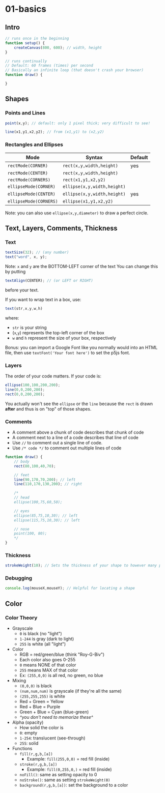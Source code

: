 # 01-basics

## Intro
```js
// runs once in the beginning
function setup() {
    createCanvas(800, 600); // width, height
}

// runs continually
// Default: 60 frames (times) per second
// Basically an infinite loop (that doesn't crash your browser)
function draw() {

}
```

## Shapes

### Points and Lines

```js
point(x,y); // default: only 1 pixel thick; very difficult to see!

line(x1,y1,x2,y2); // from (x1,y1) to (x2,y2)
```

### Rectangles and Ellipses

| Mode | Syntax | Default |
| --- | --- | --- |
| `rectMode(CORNER)` | `rect(x,y,width,height)` | yes |
| `rectMode(CENTER)` | `rect(x,y,width,height)` |  |
| `rectMode(CORNERS)` | `rect(x1,y1,x2,y2)` |  |
| `ellipseMode(CORNER)` | `ellipse(x,y,width,height)` |  |
| `ellipseMode(CENTER)` | `ellipse(x,y,width,height)` | yes |
| `ellipseMode(CORNERS)` | `ellipse(x1,y1,x2,y2)` |  |

Note: you can also use `ellipse(x,y,diameter)` to draw a perfect circle.

## Text, Layers, Comments, Thickness

### Text

```js
textSize(32); // (any number)             
text("word", x, y);
```
Note: `x` and `y` are the BOTTOM-LEFT corner of the text
You can change this by putting 
```js
textAlign(CENTER); // (or LEFT or RIGHT)
```
before your text.

If you want to wrap text in a box, use:
```js
text(str,x,y,w,h)
```
where:
* `str` is your string
* (`x`,`y`) represents the top-left corner of the box
* `w` and `h` represent the size of your box, respectively

Bonus: you can import a Google Font like you normally would into an HTML file, then use `textFont('Your font here')` to set the p5js font.

### Layers

The order of your code matters. If your code is:
```js
ellipse(100,100,200,200);
line(0,0,200,200);
rect(0,0,200,200);
```
You actually won't see the `ellipse` or the `line` because the `rect` is drawn **after** and thus is on "top" of those shapes.

### Comments

* A comment above a chunk of code describes that chunk of code
* A comment next to a line of a code describes that line of code
* Use `//` to comment out a single line of code.
* Use `/* code */` to comment out multiple lines of code

```js
function draw() {
    // body
    rect(80,100,40,70);

    // feet
    line(90,170,70,200); // left
    line(110,170,130,200); // right

    /*
    // head
    ellipse(100,75,60,50); 

    // eyes
    ellipse(85,75,10,30); // left
    ellipse(115,75,10,30); // left

    // nose 
    point(100, 80);
    */
}
```

### Thickness

```js
strokeWeight(10); // Sets the thickness of your shape to however many pixels you want
```

### Debugging

```js
console.log(mouseX,mouseY); // Helpful for locating a shape
```

## Color

### Color Theory

* Grayscale
  * `0` is black (no "light")
  * `1-244` is gray (dark to light)
  * `255` is white (all "light")
* Color
  * RGB = red/green/blue (think "Roy-G-Biv")
  * Each color also goes 0-255
  * `0` means NONE of that color
  * `255` means MAX of that color
  * Ex: `(255,0,0)` is all red, no green, no blue
* Mixing
  * `(0,0,0)` is black
  * `(num,num,num)` is grayscale (if they're all the same)
  * `(255,255,255)` is white
  * Red + Green = Yellow
  * Red + Blue = Purple
  * Green + Blue = Cyan (blue-green)
  * _^you don't need to memorize these^_
* Alpha (opacity)
  * How solid the color is
  * `0`: empty
  * `1-254`: translucent (see-through)
  * `255`: solid
* Functions
  * `fill(r,g,b,[a])`
    * Example: `fill(255,0,0)` = red fill (inside)
  * `stroke(r,g,b,[a])`
    * Example: `fill(0,255,0,)` = red fill (inside)
  * `noFill()`: same as setting opacity to 0
  * `noStroke()`: same as setting `strokeWeight(0)`
  * `background(r,g,b,[a])`: set the background to a color